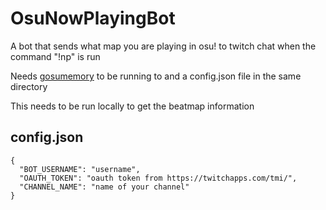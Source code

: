 # OsuNowPlayingBot

A bot that sends what map you are playing in osu! to twitch chat when the command "!np" is run

Needs [gosumemory](https://github.com/l3lackShark/gosumemory) to be running to and a config.json file in the same directory

This needs to be run locally to get the beatmap information

## config.json

```
{
  "BOT_USERNAME": "username",
  "OAUTH_TOKEN": "oauth token from https://twitchapps.com/tmi/",
  "CHANNEL_NAME": "name of your channel"
}
```
